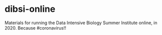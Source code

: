 # dibsi-online
Materials for running the Data Intensive Biology Summer Institute online, in 2020. Because #coronavirus!!
